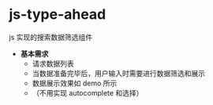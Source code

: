 # js-type-ahead
js 实现的搜索数据筛选组件

- **基本需求**
  - 请求数据列表
  - 当数据准备完毕后，用户输入时需要进行数据筛选和展示
  - 数据展示效果如 demo 所示
  - （不用实现 autocomplete 和选择）
